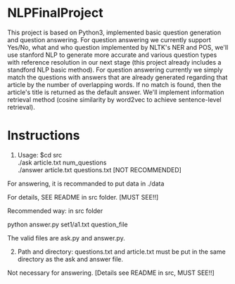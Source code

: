 # NLPFinalProject

This project is based on Python3, implemented basic question generation and question answering. For question answering we currently support Yes/No, what and who question implemented by NLTK's NER and POS, we'll use stanford NLP to generate more accurate and various question types with reference resolution in our next stage (this project already includes a standford NLP basic method). For question answering currently we simply match the questions with answers that are already generated regarding that article by the number of overlapping words. If no match is found, then the article's title is returned as the default answer. We'll implement information retrieval method (cosine similarity by word2vec to achieve sentence-level retrieval).

# Instructions
1. Usage:
$cd src    
./ask article.txt num_questions   
./answer article.txt questions.txt  [NOT RECOMMENDED]

For answering, it is recommanded to put data in ./data

For details, SEE README in src folder. [MUST SEE!!]

Recommended way: in src folder

python answer.py set1/a1.txt question_file


The valid files are ask.py and answer.py.


2. Path and directory:
questions.txt and article.txt must be put in the same directory as the ask and answer file.

Not necessary for answering. [Details see README in src, MUST SEE!!]
